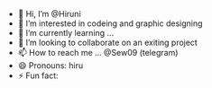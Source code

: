 - 👋 Hi, I’m @Hiruni
- 👀 I’m interested in codeing and graphic designing
- 🌱 I’m currently learning ...
- 💞️ I’m looking to collaborate on an exiting project
- 📫 How to reach me ... @Sew09 (telegram)
- 😄 Pronouns: hiru
- ⚡ Fun fact: 

<!---
Hiru820/Hiru820 is a ✨ special ✨ repository because its `README.md` (this file) appears on your GitHub profile.
You can click the Preview link to take a look at your changes.
--->

